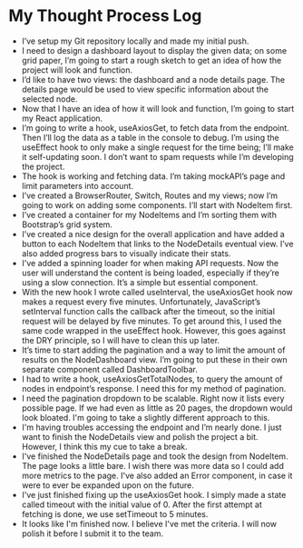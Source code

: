 # My Thought Process Log

- I’ve setup my Git repository locally and made my initial push.
- I need to design a dashboard layout to display the given data; on some grid paper, I’m going to start a rough sketch to get an idea of how the project will look and function.
- I’d like to have two views: the dashboard and a node details page. The details page would be used to view specific information about the selected node.
- Now that I have an idea of how it will look and function, I’m going to start my React application.
- I’m going to write a hook, useAxiosGet, to fetch data from the endpoint. Then I’ll log the data as a table in the console to debug. I’m using the useEffect hook to only make a single request for the time being; I’ll make it self-updating soon. I don’t want to spam requests while I’m developing the project.
- The hook is working and fetching data. I’m taking mockAPI’s page and limit parameters into account.
- I’ve created a BrowserRouter, Switch, Routes and my views; now I’m going to work on adding some components. I’ll start with NodeItem first.
- I’ve created a container for my NodeItems and I’m sorting them with Bootstrap’s grid system.
- I’ve created a nice design for the overall application and have added a button to each NodeItem that links to the NodeDetails eventual view. I’ve also added progress bars to visually indicate their stats.
- I've added a spinning loader for when making API requests. Now the user will understand the content is being loaded, especially if they’re using a slow connection. It’s a simple but essential component.
- With the new hook I wrote called useInterval, the useAxiosGet hook now makes a request every five minutes. Unfortunately, JavaScript’s setInterval function calls the callback after the timeout, so the initial request will be delayed by five minutes. To get around this, I used the same code wrapped in the useEffect hook. However, this goes against the DRY principle, so I will have to clean this up later.
- It’s time to start adding the pagination and a way to limit the amount of results on the NodeDashboard view. I’m going to put these in their own separate component called DashboardToolbar.
- I had to write a hook, useAxiosGetTotalNodes, to query the amount of nodes in endpoint’s response. I need this for my method of pagination.
- I need the pagination dropdown to be scalable. Right now it lists every possible page. If we had even as little as 20 pages, the dropdown would look bloated. I'm going to take a slightly different approach to this.
- I'm having troubles accessing the endpoint and I’m nearly done. I just want to finish the NodeDetails view and polish the project a bit. However, I think this my cue to take a break.
- I've finished the NodeDetails page and took the design from NodeItem. The page looks a little bare. I wish there was more data so I could add more metrics to the page. I've also added an Error component, in case it were to ever be expanded upon on the future.
- I've just finished fixing up the useAxiosGet hook. I simply made a state called timeout with the initial value of 0. After the first attempt at fetching is done, we use setTimeout to 5 minutes.
- It looks like I'm finished now. I believe I've met the criteria. I will now polish it before I submit it to the team.